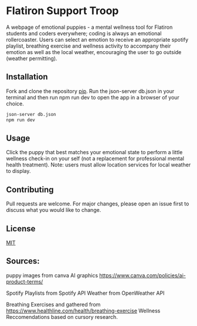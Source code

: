 # Flatiron Support Troop

A webpage of emotional puppies - a mental wellness tool for Flatiron students and coders everywhere; coding is always an emotional rollercoaster. 
Users can select an emotion to receive an appropriate spotify playlist, breathing exercise and wellness activity to accompany their emotion as well as the local weather, encouraging the user to go outside (weather permitting).   

## Installation

Fork and clone the repository [pip](https://github.com/vautre/fist-project).
Run the json-server db.json in your terminal and then run npm run dev to open the app in a browser of your choice. 

```bash
json-server db.json
npm run dev 
```

## Usage

Click the puppy that best matches your emotional state to perform a little wellness check-in on your self (not a replacement for professional mental health treatment). Note: users must allow location services for local weather to display. 

## Contributing

Pull requests are welcome. For major changes, please open an issue first
to discuss what you would like to change.

## License

[MIT](LICENSE)

## Sources: 
puppy images from canva AI graphics 
https://www.canva.com/policies/ai-product-terms/

Spotify Playlists from Spotify API
Weather from OpenWeather API

Breathing Exercises and gathered from https://www.healthline.com/health/breathing-exercise
Wellness Reccomendations based on cursory research. 
